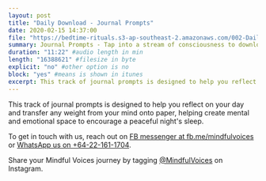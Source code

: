 ```yaml
---
layout: post
title: "Daily Download - Journal Prompts"
date: 2020-02-15 14:37:00
file: "https://bedtime-rituals.s3-ap-southeast-2.amazonaws.com/002-Daily-Download.mp3"
summary: Journal Prompts - Tap into a stream of consciousness to download your day
duration: "11:22" #audio length in min
length: "16388621" #filesize in byte
explicit: "no" #other option is no
block: "yes" #means is shown in itunes
excerpt: This track of journal prompts is designed to help you reflect on your day and transfer any weight from your mind onto paper, helping create mental and emotional space to encourage a peaceful night's sleep.
---
```


This track of journal prompts is designed to help you reflect on your day and transfer any weight from your mind onto paper, helping create mental and emotional space to encourage a peaceful night's sleep.

To get in touch with us, reach out on  <a href="https://m.me/mindfulvoices" target=”_blank”>FB messenger at fb.me/mindfulvoices</a> or <a href="https://wa.me/64221611704">WhatsApp us on +64-22-161-1704</a>.

Share your Mindful Voices journey by tagging <a href="https://www.instagram.com/mindfulvoices/" target=”_blank”>@MindfulVoices</a> on Instagram.
